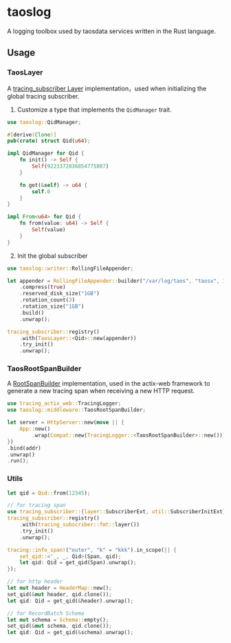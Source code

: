 # taoslog

A logging toolbox used by taosdata services written in the Rust language.

## Usage

### TaosLayer

A [tracing_subscriber Layer](https://docs.rs/tracing-subscriber/latest/tracing_subscriber/layer/trait.Layer.html) implementation，used when initializing the global tracing subscriber.

1. Customize a type that implements the `QidManager` trait.

```rust
use taoslog::QidManager;

#[derive(Clone)]
pub(crate) struct Qid(u64);

impl QidManager for Qid {
    fn init() -> Self {
        Self(9223372036854775807)
    }

    fn get(&self) -> u64 {
        self.0
    }
}

impl From<u64> for Qid {
    fn from(value: u64) -> Self {
        Self(value)
    }
}
```

2. Init the global subscriber
```rust
use taoslog::writer::RollingFileAppender;

let appender = RollingFileAppender::builder("/var/log/taos", "taosx", 16)
    .compress(true)
    .reserved_disk_size("1GB")
    .rotation_count(3)
    .rotation_size("1GB")
    .build()
    .unwrap();

tracing_subscriber::registry()
    .with(TaosLayer::<Qid>::new(appender))
    .try_init()
    .unwrap();
```

### TaosRootSpanBuilder

A [RootSpanBuilder](https://docs.rs/tracing-actix-web/latest/tracing_actix_web/trait.RootSpanBuilder.html) implementation, used in the actix-web framework to generate a new tracing span when receiving a new HTTP request.

```rust
use tracing_actix_web::TracingLogger;
use taoslog::middleware::TaosRootSpanBuilder;

let server = HttpServer::new(move || {
    App::new()
        .wrap(Compat::new(TracingLogger::<TaosRootSpanBuilder>::new()))
})
.bind(addr)
.unwrap()
.run();
```

### Utils

```rust
let qid = Qid::from(12345);

// for tracing span
use tracing_subscriber::{layer::SubscriberExt, util::SubscriberInitExt};
tracing_subscriber::registry()
    .with(tracing_subscriber::fmt::layer())
    .try_init()
    .unwrap();

tracing::info_span!("outer", "k" = "kkk").in_scope(|| {
    set_qid::<'_, _, Qid>(Span, qid);
    let qid: Qid = get_qid(Span).unwrap();
});

// for http header
let mut header = HeaderMap::new();
set_qid(&mut header, qid.clone());
let qid: Qid = get_qid(&header).unwrap();

// for RecordBatch Schema
let mut schema = Schema::empty();
set_qid(&mut schema, qid.clone());
let qid: Qid = get_qid(&schema).unwrap();
```